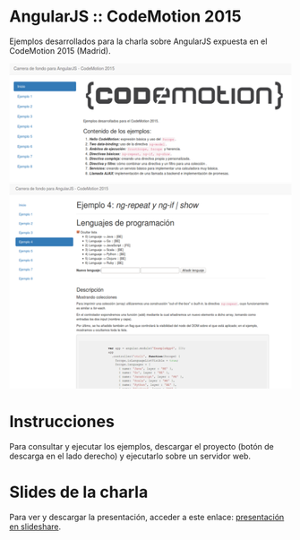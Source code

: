 # AngularJS :: CodeMotion 2015
Ejemplos desarrollados para la charla sobre AngularJS expuesta en el CodeMotion 2015 (Madrid).

![Screenshot1](https://github.com/semagarcia/angularjs-codemotion-2015/blob/master/img/Screenshot-001.png "Screenshot1")
![Screenshot2](https://github.com/semagarcia/angularjs-codemotion-2015/blob/master/img/Screenshot-002.png "Screenshot2")

# Instrucciones
Para consultar y ejecutar los ejemplos, descargar el proyecto (botón de descarga en el lado derecho) y ejecutarlo sobre
un servidor web. 

# Slides de la charla
Para ver y descargar la presentación, acceder a este enlace: <a href="#">presentación en slideshare</a>.
